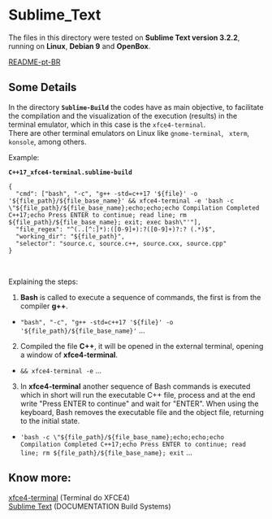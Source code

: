 # Sublime_Text

The files in this directory were tested on **Sublime Text version 3.2.2**, running on **Linux**, **Debian 9** and **OpenBox**.<br>

[README-pt-BR](https://github.com/jpenrici/Miscellaneous/blob/master/Sublime_Text/README-pt-BR.md)

## Some Details

In the directory **`Sublime-Build`** the codes have as main objective, to facilitate the compilation and the visualization of the execution (results) in the terminal emulator, which in this case is the `xfce4-terminal`.<br>
There are other terminal emulators on Linux like `gnome-terminal`, ` xterm`, `konsole`, among others.

Example: <br>

**`C++17_xfce4-terminal.sublime-build`**<br>

```
{
  "cmd": ["bash", "-c", "g++ -std=c++17 '${file}' -o '${file_path}/${file_base_name}' && xfce4-terminal -e 'bash -c \"${file_path}/${file_base_name};echo;echo;echo Compilation Completed C++17;echo Press ENTER to continue; read line; rm ${file_path}/${file_base_name}; exit; exec bash\"'"],
  "file_regex": "^(..[^:]*):([0-9]+):?([0-9]+)?:? (.*)$",
  "working_dir": "${file_path}",
  "selector": "source.c, source.c++, source.cxx, source.cpp"
}
```
<br>

Explaining the steps:<br>

1. **Bash** is called to execute a sequence of commands, the first is from the compiler **g++**.<br>
- `"bash", "-c", "g++ -std=c++17 '${file}' -o '${file_path}/${file_base_name}'` ...<br>
2. Compiled the file **C++**, it will be opened in the external terminal, opening a window of **xfce4-terminal**. <br>
- `&& xfce4-terminal -e` ...<br>
3. In **xfce4-terminal** another sequence of Bash commands is executed which in short will run the executable C++ file, process and at the end write "Press ENTER to continue" and wait for "ENTER". When using the keyboard, Bash removes the executable file and the object file, returning to the initial state.
- `'bash -c \"${file_path}/${file_base_name};echo;echo;echo Compilation Completed C++17;echo Press ENTER to continue; read line; rm ${file_path}/${file_base_name}; exit` ...<br>

## Know more:

[xfce4-terminal](https://docs.xfce.org/apps/terminal/start) (Terminal do XFCE4) <br>
[Sublime Text](https://www.sublimetext.com/docs/3/build_systems.html) (DOCUMENTATION Build Systems) <br>
